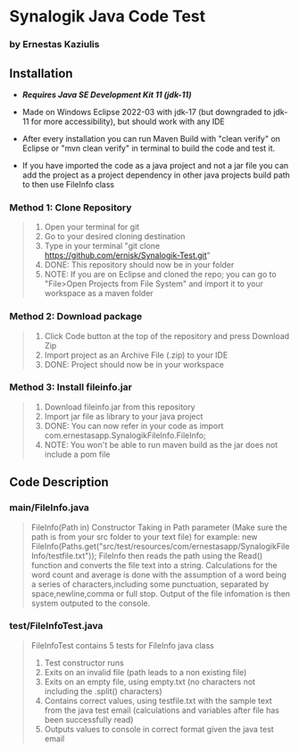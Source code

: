 # Synalogik Java Code Test
### by Ernestas Kaziulis



## Installation
- ***Requires Java SE Development Kit 11 (jdk-11)***

- Made on Windows Eclipse 2022-03 with jdk-17 (but downgraded to jdk-11 for more accessibility), but should work with any IDE

- After every installation you can run Maven Build with "clean verify" on Eclipse or "mvn clean verify" in terminal to build the code and test it.

- If you have imported the code as a java project and not a jar file you can add the project as a project dependency in other java projects build path to then use FileInfo class

### Method 1: Clone Repository
> 1. Open your terminal for git
> 2. Go to your desired cloning destination
> 3. Type in your terminal "git clone https://github.com/ernisk/Synalogik-Test.git"
> 4. DONE: This repository should now be in your folder
> 5. NOTE: If you are on Eclipse and cloned the repo; you can go to "File>Open Projects from File System" and import it to your workspace as a maven folder

### Method 2: Download package
> 1. Click Code button at the top of the repository and press Download Zip
> 2. Import project as an Archive File (.zip) to your IDE
> 3. DONE: Project should now be in your workspace

### Method 3: Install fileinfo.jar
> 1. Download fileinfo.jar from this repository
> 2. Import jar file as library to your java project
> 3. DONE: You can now refer in your code as import com.ernestasapp.SynalogikFileInfo.FileInfo;
> 4. NOTE: You won't be able to run maven build as the jar does not include a pom file

## Code Description

### main/FileInfo.java
> FileInfo(Path in) Constructor Taking in Path parameter (Make sure the path is from your src folder to your text file) for example: 
> new FileInfo(Paths.get("src/test/resources/com/ernestasapp/SynalogikFileInfo/testfile.txt"));
> FileInfo then reads the path using the Read() function and converts the file text into a string.
> Calculations for the word count and average is done with the assumption of a word being a series of characters,including some punctuation, separated by 
> space,newline,comma or full stop.
> Output of the file infomation is then system outputed to the console.

### test/FileInfoTest.java
> FileInfoTest contains 5 tests for FileInfo java class
> 1. Test constructor runs
> 2. Exits on an invalid file (path leads to a non existing file)
> 3. Exits on an empty file, using empty.txt (no characters not including the .split() characters)
> 4. Contains correct values, using testfile.txt with the sample text from the java test email (calculations and variables after file has been successfully read)
> 5. Outputs values to console in correct format given the java test email

